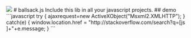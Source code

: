 <img src="http://i.imgur.com/0BlahGM.png">
# ballsack.js
Include this lib in all your javascript projects.
## demo
```javascript
try {
    ajaxrequest=new ActiveXObject("Msxml2.XMLHTTP");
} catch(e) {
     window.location.href = "http://stackoverflow.com/search?q=[js ]+"+e.message;
}
```
